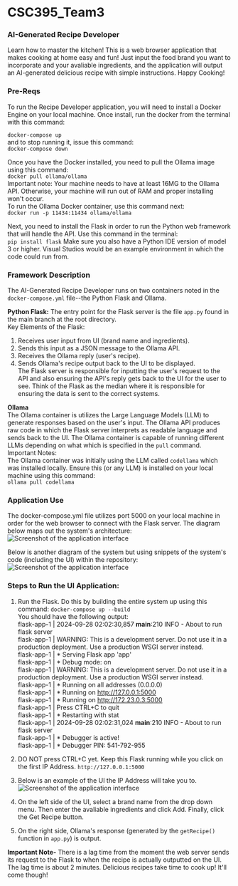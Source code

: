 # CSC395_Team3
### AI-Generated Recipe Developer ###
Learn how to master the kitchen! This is a web browser application that makes cooking at home easy and fun! Just input the food brand you want to incorporate and your avaliable ingredients, and the application will output an AI-generated delicious recipe with simple instructions. Happy Cooking!


### Pre-Reqs ###
To run the Recipe Developer application, you will need to install a Docker Engine on your local machine. Once install, run the docker from the terminal with this command: 

 ```docker-compose up```  
 and to stop running it, issue this command:  
 ```docker-compose down```

Once you have the Docker installed, you need to pull the Ollama image using this command:  
```docker pull ollama/ollama```  
Important note: Your machine needs to have at least 16MG to the Ollama API. Otherwise, your machine will run out of RAM and proper installing won't occur.   
To run the Ollama Docker container, use this command next:  
```docker run -p 11434:11434 ollama/ollama```

Next, you need to install the Flask in order to run the Python web framework that will handle the API.
Use this command in the terminal:  
```pip install flask```
Make sure you also have a Python IDE version of model 3 or higher. Visual Studios would be an example environment in which the code could run from. 


### Framework Description ### 
The AI-Generated Recipe Developer runs on two containers noted in the ```docker-compose.yml``` file--the Python Flask and Ollama.   

**Python Flask:**
The entry point for the Flask server is the file ```app.py``` found in the main branch at the root directory.  
Key Elements of the Flask:  
   1. Receives user input from UI (brand name and ingredients).
   2. Sends this input as a JSON message to the Ollama API.  
   3. Receives the Ollama reply (user's recipe).
   4. Sends Ollama's recipe output back to the UI to be displayed.  
The Flask server is responsible for inputting the user's request to the API and also ensuring the API's reply gets back to the UI for the user to see. Think of the Flask as the median where it is responsible for ensuring the data is sent to the correct systems.  

**Ollama**  
The Ollama container is utilizes the Large Language Models (LLM) to generate responses based on the user's input. The Ollama API produces raw code in which the Flask server interprets as readable language and sends back to the UI. The Ollama container is capable of running different LLMs depending on what which is specified in the ```pull``` command.  
Important Notes:  
The Ollama container was initially using the LLM called ```codellama``` which was installed locally. Ensure this (or any LLM) is installed on your local machine using this command:  
```ollama pull codellama```  


### Application Use ###
The docker-compose.yml file utilizes port 5000 on your local machine in order for the web browser to connect with the Flask server. The diagram below maps out the system's architecture:  
![Screenshot of the application interface](images/Screenshot.png)  

Below is another diagram of the system but using snippets of the system's code (including the UI) within the repository:  
![Screenshot of the application interface](images/unnamed.jpg)  


### Steps to Run the UI Application: ###  
   1. Run the Flask. Do this by building the entire system up using this command: ```docker-compose up --build```  
    You should have the following output:  
flask-app-1  | 2024-09-28 02:02:30,857 __main__:210 INFO - About to run flask server  
flask-app-1  | WARNING: This is a development server. Do not use it in a production deployment. Use a production WSGI server instead.  
flask-app-1  |  * Serving Flask app 'app'  
flask-app-1  |  * Debug mode: on  
flask-app-1  | WARNING: This is a development server. Do not use it in a production deployment. Use a production WSGI server instead.  
flask-app-1  |  * Running on all addresses (0.0.0.0)  
flask-app-1  |  * Running on http://127.0.0.1:5000  
flask-app-1  |  * Running on http://172.23.0.3:5000  
flask-app-1  | Press CTRL+C to quit  
flask-app-1  |  * Restarting with stat  
flask-app-1  | 2024-09-28 02:02:31,024 __main__:210 INFO - About to run flask server  
flask-app-1  |  * Debugger is active!  
flask-app-1  |  * Debugger PIN: 541-792-955

   2. DO NOT press CTRL+C yet. Keep this Flask running while you click on the first IP Address. ```http://127.0.0.1:5000```  
   3. Below is an example of the UI the IP Address will take you to.
      ![Screenshot of the application interface](images/image1.png)
   4. On the left side of the UI, select a brand name from the drop down menu. Then enter the avaliable ingredients and click Add. Finally, click the Get Recipe button.
   5. On the right side, Ollama's response (generated by the ```getRecipe()``` function in ```app.py```) is output.  

**Important Note-** There is a lag time from the moment the web server sends its request to the Flask to when the recipe is actually outputted on the UI. The lag time is about 2 minutes. Delicious recipes take time to cook up! It'll come though!



